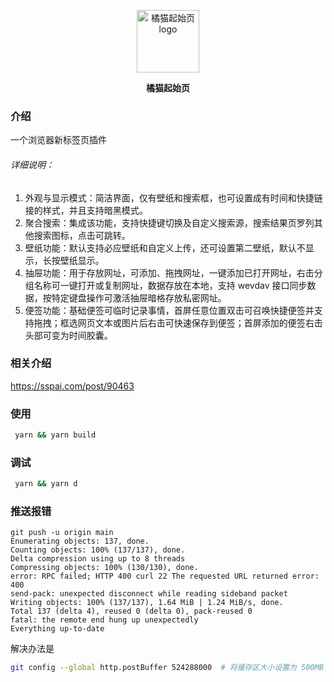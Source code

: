 <p align="center">
    <a href="https://jvmao.net/" target="_blank" rel="noopener noreferrer">
        <img width="100" src="https://i.v2ex.co/f37S9mrrb.png" alt="橘猫起始页 logo" />
    </a>
</p>

<p align="center"><b>橘猫起始页</b></p>




### 介绍

一个浏览器新标签页插件

###### 详细说明：

1. 外观与显示模式：简洁界面，仅有壁纸和搜索框，也可设置成有时间和快捷链接的样式，并且支持暗黑模式。
1. 聚合搜索：集成该功能，支持快捷键切换及自定义搜索源，搜索结果页罗列其他搜索图标，点击可跳转。
1. 壁纸功能：默认支持必应壁纸和自定义上传，还可设置第二壁纸，默认不显示，长按壁纸显示。
1. 抽屉功能：用于存放网址，可添加、拖拽网址，一键添加已打开网址，右击分组名称可一键打开或复制网址，数据存放在本地，支持 wevdav 接口同步数据，按特定键盘操作可激活抽屉暗格存放私密网址。
1. 便签功能：基础便签可临时记录事情，首屏任意位置双击可召唤快捷便签并支持拖拽；框选网页文本或图片后右击可快速保存到便签；首屏添加的便签右击头部可变为时间胶囊。

### 相关介绍

https://sspai.com/post/90463

### 使用

```bash
 yarn && yarn build
```

### 调试

```bash
 yarn && yarn d
```



### 推送报错

```
git push -u origin main
Enumerating objects: 137, done.
Counting objects: 100% (137/137), done.
Delta compression using up to 8 threads
Compressing objects: 100% (130/130), done.
error: RPC failed; HTTP 400 curl 22 The requested URL returned error: 400
send-pack: unexpected disconnect while reading sideband packet
Writing objects: 100% (137/137), 1.64 MiB | 1.24 MiB/s, done.
Total 137 (delta 4), reused 0 (delta 0), pack-reused 0
fatal: the remote end hung up unexpectedly
Everything up-to-date
```

解决办法是

```bash
git config --global http.postBuffer 524288000  # 将缓存区大小设置为 500MB
```
